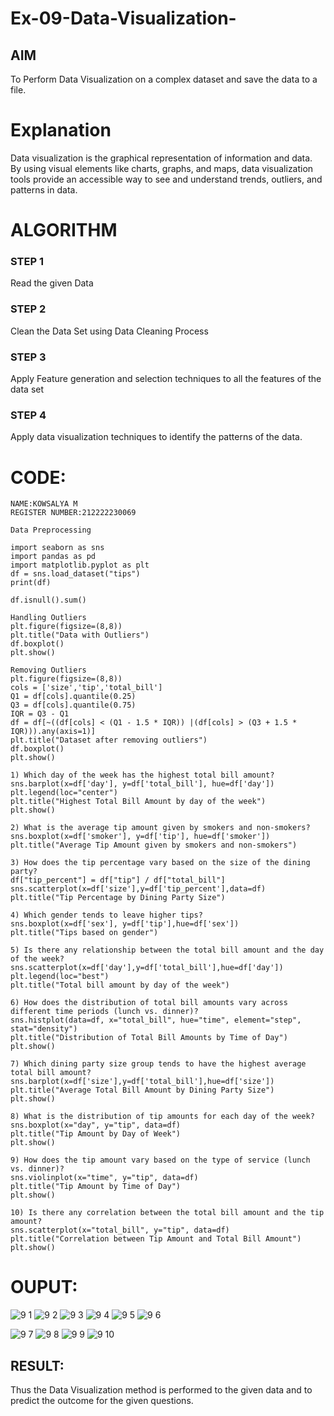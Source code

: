 # Ex-09-Data-Visualization-

## AIM
To Perform Data Visualization on a complex dataset and save the data to a file. 

# Explanation
Data visualization is the graphical representation of information and data. By using visual elements like charts, graphs, and maps, data visualization tools provide an accessible way to see and understand trends, outliers, and patterns in data.

# ALGORITHM
### STEP 1
Read the given Data
### STEP 2
Clean the Data Set using Data Cleaning Process
### STEP 3
Apply Feature generation and selection techniques to all the features of the data set
### STEP 4
Apply data visualization techniques to identify the patterns of the data.


# CODE:
```
NAME:KOWSALYA M
REGISTER NUMBER:212222230069

Data Preprocessing

import seaborn as sns
import pandas as pd
import matplotlib.pyplot as plt
df = sns.load_dataset("tips")
print(df)

df.isnull().sum()

Handling Outliers
plt.figure(figsize=(8,8))
plt.title("Data with Outliers")
df.boxplot()
plt.show()

Removing Outliers
plt.figure(figsize=(8,8))
cols = ['size','tip','total_bill']
Q1 = df[cols].quantile(0.25)
Q3 = df[cols].quantile(0.75)
IQR = Q3 - Q1
df = df[~((df[cols] < (Q1 - 1.5 * IQR)) |(df[cols] > (Q3 + 1.5 * IQR))).any(axis=1)]
plt.title("Dataset after removing outliers")
df.boxplot()
plt.show()

1) Which day of the week has the highest total bill amount?
sns.barplot(x=df['day'], y=df['total_bill'], hue=df['day'])
plt.legend(loc="center")
plt.title("Highest Total Bill Amount by day of the week")
plt.show()

2) What is the average tip amount given by smokers and non-smokers?
sns.boxplot(x=df['smoker'], y=df['tip'], hue=df['smoker'])
plt.title("Average Tip Amount given by smokers and non-smokers")

3) How does the tip percentage vary based on the size of the dining party?
df["tip_percent"] = df["tip"] / df["total_bill"]
sns.scatterplot(x=df['size'],y=df['tip_percent'],data=df)
plt.title("Tip Percentage by Dining Party Size")

4) Which gender tends to leave higher tips?
sns.boxplot(x=df['sex'], y=df['tip'],hue=df['sex'])
plt.title("Tips based on gender")

5) Is there any relationship between the total bill amount and the day of the week?
sns.scatterplot(x=df['day'],y=df['total_bill'],hue=df['day'])
plt.legend(loc="best")
plt.title("Total bill amount by day of the week")

6) How does the distribution of total bill amounts vary across different time periods (lunch vs. dinner)?
sns.histplot(data=df, x="total_bill", hue="time", element="step", stat="density")
plt.title("Distribution of Total Bill Amounts by Time of Day")
plt.show()

7) Which dining party size group tends to have the highest average total bill amount?
sns.barplot(x=df['size'],y=df['total_bill'],hue=df['size'])
plt.title("Average Total Bill Amount by Dining Party Size")
plt.show()

8) What is the distribution of tip amounts for each day of the week?
sns.boxplot(x="day", y="tip", data=df)
plt.title("Tip Amount by Day of Week")
plt.show()

9) How does the tip amount vary based on the type of service (lunch vs. dinner)?
sns.violinplot(x="time", y="tip", data=df)
plt.title("Tip Amount by Time of Day")
plt.show()

10) Is there any correlation between the total bill amount and the tip amount?
sns.scatterplot(x="total_bill", y="tip", data=df)
plt.title("Correlation between Tip Amount and Total Bill Amount")
plt.show()

```
# OUPUT:
![9 1](https://github.com/Kowsalyasathya/Ex-08-Data-Visualization_1/assets/118671457/326d6dae-e0e3-43c7-b34c-acbb050c42ca)
![9 2](https://github.com/Kowsalyasathya/Ex-08-Data-Visualization_1/assets/118671457/f345c9b3-d592-4db6-bd85-6683e81ec110)
![9 3](https://github.com/Kowsalyasathya/Ex-08-Data-Visualization_1/assets/118671457/c96c0792-756b-4bdd-91df-49ba577b2003)
![9 4](https://github.com/Kowsalyasathya/Ex-08-Data-Visualization_1/assets/118671457/95d05b50-10f8-4ebe-8c21-9b70a42f61c9)
![9 5](https://github.com/Kowsalyasathya/Ex-08-Data-Visualization_1/assets/118671457/40347d79-db63-4c19-9299-082a30e0e979)
![9 6](https://github.com/Kowsalyasathya/Ex-08-Data-Visualization_1/assets/118671457/962194ef-2759-4f9c-a9e2-dbb2bec621e6)

![9 7](https://github.com/Kowsalyasathya/Ex-08-Data-Visualization_1/assets/118671457/b3c70f1b-7924-4474-8b7a-13813e685350)
![9 8](https://github.com/Kowsalyasathya/Ex-08-Data-Visualization_1/assets/118671457/eb13e15c-dba8-4a4b-bf25-b1e135518dbb)
![9 9](https://github.com/Kowsalyasathya/Ex-08-Data-Visualization_1/assets/118671457/7eac7f8e-be8d-4843-890b-6ba3c7e77de9)
![9 10](https://github.com/Kowsalyasathya/Ex-08-Data-Visualization_1/assets/118671457/4ef296b2-009f-45a9-8786-12190c971045)

## RESULT:

Thus the Data Visualization method is performed to the given data and to predict the outcome for the given questions.


